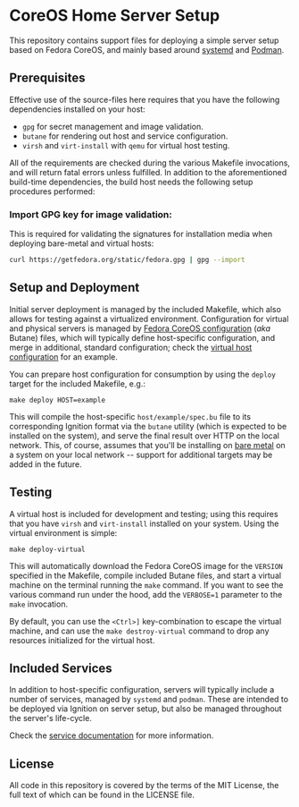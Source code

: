 # CoreOS Home Server Setup

This repository contains support files for deploying a simple server setup based on Fedora CoreOS,
and mainly based around [systemd](https://systemd.io) and [Podman](https://podman.io).

## Prerequisites

Effective use of the source-files here requires that you have the following dependencies installed
on your host:

  - `gpg` for secret management and image validation.
  - `butane` for rendering out host and service configuration.
  - `virsh` and `virt-install` with `qemu` for virtual host testing.

All of the requirements are checked during the various Makefile invocations, and will return fatal
errors unless fulfilled. In addition to the aforementioned build-time dependencies, the build host
needs the following setup procedures performed:

### Import GPG key for image validation:

This is required for validating the signatures for installation media when deploying bare-metal and
virtual hosts:

```sh
curl https://getfedora.org/static/fedora.gpg | gpg --import
```

## Setup and Deployment

Initial server deployment is managed by the included Makefile, which also allows for testing against
a virtualized environment. Configuration for virtual and physical servers is managed by [Fedora
CoreOS configuration](https://coreos.github.io/butane/) (*aka* Butane) files, which will typically
define host-specific configuration, and merge in additional, standard configuration; check the
[virtual host configuration](host/virtual/spec.bu) for an example.

You can prepare host configuration for consumption by using the `deploy` target for the included
Makefile, e.g.:

```
make deploy HOST=example
```

This will compile the host-specific `host/example/spec.bu` file to its corresponding Ignition format
via the `butane` utility (which is expected to be installed on the system), and serve the final
result over HTTP on the local network. This, of course, assumes that you'll be installing on [bare
metal](https://docs.fedoraproject.org/en-US/fedora-coreos/bare-metal/) on a system on your local
network -- support for additional targets may be added in the future.

## Testing

A virtual host is included for development and testing; using this requires that you have `virsh`
and `virt-install` installed on your system. Using the virtual environment is simple:

```
make deploy-virtual
```

This will automatically download the Fedora CoreOS image for the `VERSION` specified in the
Makefile, compile included Butane files, and start a virtual machine on the terminal running the
`make` command. If you want to see the various command run under the hood, add the `VERBOSE=1`
parameter to the `make` invocation.

By default, you can use the `<Ctrl>]` key-combination to escape the virtual machine, and can use the
`make destroy-virtual` command to drop any resources initialized for the virtual host.

## Included Services

In addition to host-specific configuration, servers will typically include a number of services,
managed by `systemd` and `podman`. These are intended to be deployed via Ignition on server setup,
but also be managed throughout the server's life-cycle.

Check the [service documentation](config/service/README.md) for more information.

## License

All code in this repository is covered by the terms of the MIT License, the full text of which can be found in the LICENSE file.
